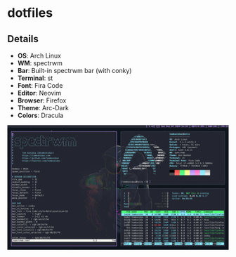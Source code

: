 # dotfiles

## Details
+ **OS**: Arch Linux
+ **WM**: spectrwm
+ **Bar**: Built-in spectrwm bar (with conky)
+ **Terminal**: st
+ **Font**: Fira Code
+ **Editor**: Neovim
+ **Browser**: Firefox
+ **Theme**: Arc-Dark
+ **Colors**: Dracula

![Screenshot](./Pictures/2019-12-07-Screenshot.png)


